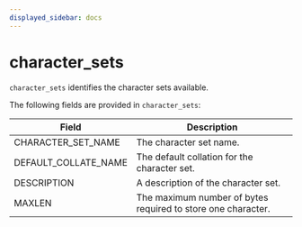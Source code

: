 ```yaml
---
displayed_sidebar: docs
---
```


# character_sets

`character_sets` identifies the character sets available.

The following fields are provided in `character_sets`:

| **Field**            | **Description**                                              |
| -------------------- | ------------------------------------------------------------ |
| CHARACTER_SET_NAME   | The character set name.                                      |
| DEFAULT_COLLATE_NAME | The default collation for the character set.                 |
| DESCRIPTION          | A description of the character set.                          |
| MAXLEN               | The maximum number of bytes required to store one character. |
